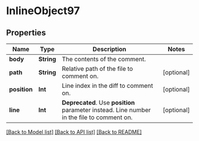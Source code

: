 # InlineObject97

## Properties
Name | Type | Description | Notes
------------ | ------------- | ------------- | -------------
**body** | **String** | The contents of the comment. | 
**path** | **String** | Relative path of the file to comment on. | [optional] 
**position** | **Int** | Line index in the diff to comment on. | [optional] 
**line** | **Int** | **Deprecated**. Use **position** parameter instead. Line number in the file to comment on. | [optional] 

[[Back to Model list]](../README.md#documentation-for-models) [[Back to API list]](../README.md#documentation-for-api-endpoints) [[Back to README]](../README.md)


